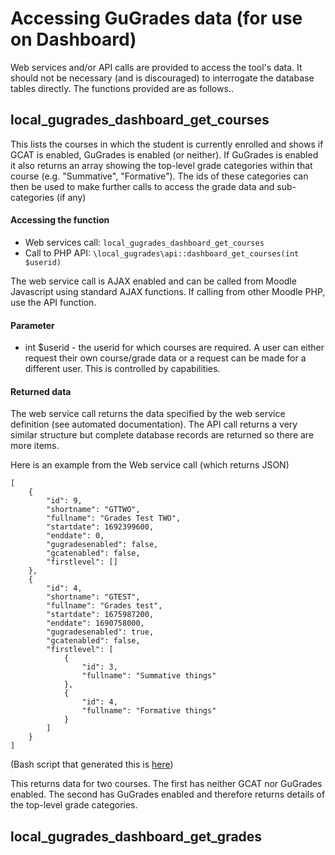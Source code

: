 # Accessing GuGrades data (for use on Dashboard)

Web services and/or API calls are provided to access the tool's data. It should not be necessary (and is discouraged) to interrogate the database tables directly. 
The functions provided are as follows..

## local_gugrades_dashboard_get_courses

This lists the courses in which the student is currently enrolled and shows if GCAT is enabled, GuGrades is enabled (or neither). If GuGrades is enabled it also
returns an array showing the top-level grade categories within that course (e.g. "Summative", "Formative"). The ids of these categories can then be used to make
further calls to access the grade data and sub-categories (if any)

#### Accessing the function

* Web services call:  `local_gugrades_dashboard_get_courses`
* Call to PHP API:  `\local_gugrades\api::dashboard_get_courses(int $userid)`

The web service call is AJAX enabled and can be called from Moodle Javascript using standard AJAX functions. If calling from other Moodle PHP, use the API function. 

#### Parameter

* int $userid - the userid for which courses are required. A user can either request their own course/grade data or a request can be made for a different user. This is controlled by capabilities. 

#### Returned data

The web service call returns the data specified by the web service definition (see automated documentation). The API call returns a very similar structure but complete database records are returned
so there are more items. 

Here is an example from the Web service call (which returns JSON)

    [
        {
            "id": 9,
            "shortname": "GTTWO",
            "fullname": "Grades Test TWO",
            "startdate": 1692399600,
            "enddate": 0,
            "gugradesenabled": false,
            "gcatenabled": false,
            "firstlevel": []
        },
        {
            "id": 4,
            "shortname": "GTEST",
            "fullname": "Grades test",
            "startdate": 1675987200,
            "enddate": 1690758000,
            "gugradesenabled": true,
            "gcatenabled": false,
            "firstlevel": [
                {
                    "id": 3,
                    "fullname": "Summative things"
                },
                {
                    "id": 4,
                    "fullname": "Formative things"
                }
            ]
        }
    ]

(Bash script that generated this is [here](../wstest.sh))

This returns data for two courses. The first has neither GCAT nor GuGrades enabled. The second has GuGrades enabled and therefore returns details of the top-level
grade categories. 

## local_gugrades_dashboard_get_grades